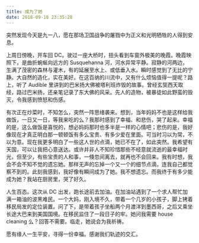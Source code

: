 ```yaml
---
title: 成为了她
date: 2018-09-18 23:35:28
---
```


突然发现今天是九一八，愿在那场卫国战争的屠戮中为正义和光明牺牲的人得到安息。

上周日傍晚，开车回 DC。驶过一座大桥时，扭头看到车窗外极美的晚霞。晚霞映照下，是曲折蜿蜒向远方的 Susquehanna 河，河水异常平静。寂静的河两边，生满了茂密的森林与灌木，有的延展至水上、或低垂入水。瞬时感觉到了无比的宁静。大自然的造化，实在美好。在这百纳的川流中，又有什么烦恼值得一提呢？路上，听了 Audible 里讲到的巴米扬大佛被塔利班炸毁的故事。曾经玄奘西天取经，路过巴米扬，还亲笔记录了东大佛的风采。先人的造物，被暴徒如此野蛮的毁灭，令我感到愤怒和伤感。

有次正在炒菜时，不知怎么，突然一阵思绪袭来。想到，当年妈妈不也是这样给我做饭，一日又一日，等我来吃的么？我那时感到了幸福、和悲伤，哭了起来。幸福的是，这么做饭是喜悦的，想必妈妈那时也多半是一样的心情吧；悲伤的是，我好像现在才真正明白那一顿顿饭有多么宝贵、有多少爱在里面。可当时习以为常，不以为意。现在我更多明白了一些这人世的点滴，她已不在了，如此突然。我希望有天国，可以让我把心意送达。或许并非人不知珍惜那些不经意就流逝的最幸福时光，但至少，有些宝贵的人和事，一倏忽间离去，就再也不会回来。我有时想，我会不会不知不觉的遗忘她。那样无声的忘掉一个又一个的细节点滴，连我自己都觉察不到的。此刻我感到，我好像有瞬间成为了她。我不想遗忘。而我终于有多少能成为她？我站在厨房里，哭了好久。

人生百态。这次从 DC 出发，跑长途前去加油。在加油站遇到了一个求人帮忙加满一箱油的波黑难民。一个大妈，刚入境不久，带着一个几岁的小孩子，脚上铐着移民局发的定位装置。问了下，是带着孩子坐船两个月渡洋到墨西哥，之后又乘坐长途大巴来到美国国境。在移民监住了一段日子的牢。她问我需要 house cleaning 么？回答不需要。临走，她说会为我祈祷。

愿有缘人一生平安，寻得一份幸福。感谢我们轨迹的交汇。
